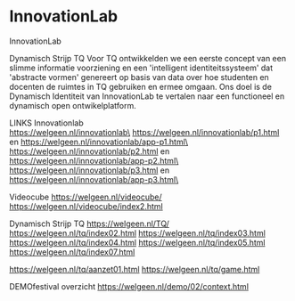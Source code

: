 # InnovationLab
InnovationLab

Dynamisch Strijp TQ
Voor TQ ontwikkelden we een eerste concept van een slimme informatie voorziening en een 'intelligent identiteitssysteem' dat 'abstracte vormen' genereert op basis van data over hoe studenten en docenten de ruimtes in TQ gebruiken en ermee omgaan. Ons doel is de Dynamisch Identiteit van InnovationLab te vertalen naar een functioneel en dynamisch open ontwikelplatform.



LINKS
Innovationlab\
https://welgeen.nl/innovationlab\
https://welgeen.nl/innovationlab/p1.html en https://welgeen.nl/innovationlab/app-p1.html\
https://welgeen.nl/innovationlab/p2.html en https://welgeen.nl/innovationlab/app-p2.html\
https://welgeen.nl/innovationlab/p3.html en https://welgeen.nl/innovationlab/app-p3.html\


Videocube
https://welgeen.nl/videocube/
https://welgeen.nl/videocube/index2.html

Dynamisch Strijp TQ
https://welgeen.nl/TQ/
https://welgeen.nl/tq/index02.html
https://welgeen.nl/tq/index03.html
https://welgeen.nl/tq/index04.html
https://welgeen.nl/tq/index05.html
https://welgeen.nl/tq/index07.html

https://welgeen.nl/tq/aanzet01.html
https://welgeen.nl/tq/game.html

DEMOfestival  overzicht
https://welgeen.nl/demo/02/context.html
